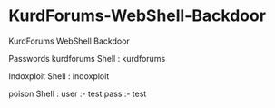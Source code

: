 # KurdForums-WebShell-Backdoor
KurdForums WebShell Backdoor

Passwords
kurdforums Shell : kurdforums

Indoxploit Shell : indoxploit

poison Shell :
user :- test
pass :- test

